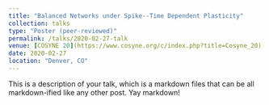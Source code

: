 ```yaml
---
title: "Balanced Networks under Spike--Time Dependent Plasticity"
collection: talks
type: "Poster (peer-reviewed)"
permalink: /talks/2020-02-27-talk
venue: [COSYNE 20](https://www.cosyne.org/c/index.php?title=Cosyne_20)
date: 2020-02-27
location: "Denver, CO"
---
```


This is a description of your talk, which is a markdown files that can be all markdown-ified like any other post. Yay markdown!

